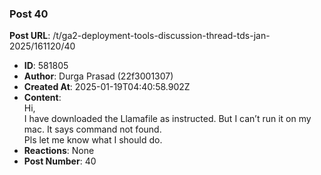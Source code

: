 ### Post 40
**Post URL**: /t/ga2-deployment-tools-discussion-thread-tds-jan-2025/161120/40
- **ID**: 581805
- **Author**: Durga Prasad (22f3001307)
- **Created At**: 2025-01-19T04:40:58.902Z
- **Content**:  
  Hi,<br>
I have downloaded the Llamafile as instructed. But I can’t run it on my mac. It says command not found.<br>
Pls let me know what I should do.
- **Reactions**: None
- **Post Number**: 40

